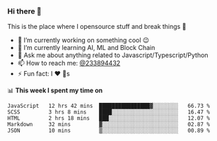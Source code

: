 ### Hi there 👋

<!--
**a233894432/a233894432** is a ✨ _special_ ✨ repository because its `README.md` (this file) appears on your GitHub profile.

Here are some ideas to get you started:

- 🔭 I’m currently working on ...
- 🌱 I’m currently learning ...
- 👯 I’m looking to collaborate on ...
- 🤔 I’m looking for help with ...
- 💬 Ask me about ...
- 📫 How to reach me: ...
- 😄 Pronouns: ...
- ⚡ Fun fact: ...
-->
 
 
This is the place where I opensource stuff and break things :rofl:

- 🔭 I’m currently working on something cool :wink:
- 🌱 I’m currently learning AI, ML and Block Chain
- 💬 Ask me about anything related to Javascript/Typescript/Python
- 📫 How to reach me: [@233894432](https://twitter.com/233894432)
- ⚡ Fun fact: I :heart: :dog:s

📊 **This week I spent my time on**
<!--START_SECTION:waka-->
```text
JavaScript   12 hrs 42 mins  ████████████████▓░░░░░░░░   66.73 % 
SCSS         3 hrs 8 mins    ████░░░░░░░░░░░░░░░░░░░░░   16.47 % 
HTML         2 hrs 18 mins   ███░░░░░░░░░░░░░░░░░░░░░░   12.07 % 
Markdown     32 mins         ▓░░░░░░░░░░░░░░░░░░░░░░░░   02.87 % 
JSON         10 mins         ▒░░░░░░░░░░░░░░░░░░░░░░░░   00.89 % 
```
<!--END_SECTION:waka-->
